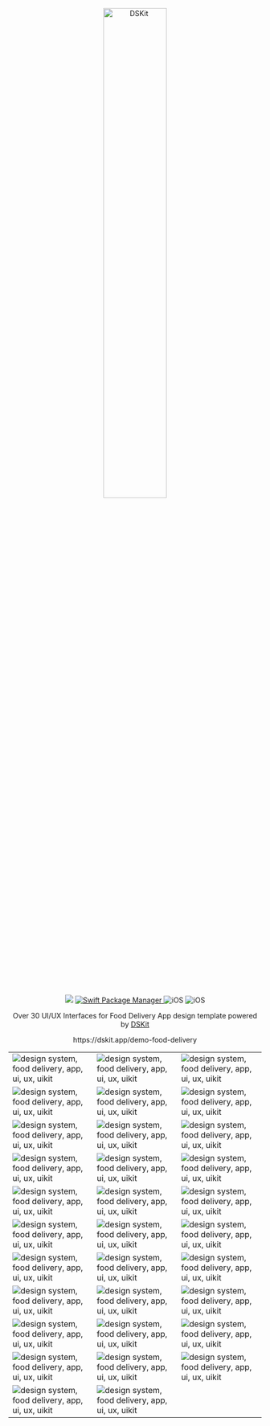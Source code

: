 
<p align="center">
    <img src="https://d33wubrfki0l68.cloudfront.net/1c77d8aef9368acac476faeb3f03948a2aa461ea/f3214/images/app/fooddelivery-demo-app.png" width="50%" alt="DSKit"/>
</p>

<p align="center">
    <img src="https://img.shields.io/badge/Swift-5.5-brightgreen.svg" />
    <a href="https://swift.org/package-manager">
        <img src="https://img.shields.io/badge/spm-compatible-brightgreen.svg?style=flat" alt="Swift Package Manager" />
    </a>
    <img src="https://img.shields.io/badge/iOS-13+-brightgreen.svg?style=flat" alt="iOS"/>
    <img src="https://circleci.com/gh/imodeveloperlab/dskit/tree/main.svg?style=shield" alt="iOS"/>
</p>

<p align="center">
Over 30 UI/UX Interfaces for Food Delivery App design template powered by <a href="https://github.com/imodeveloperlab/dskit"> DSKit </a>
</p>

<p align="center">
  https://dskit.app/demo-food-delivery
</p>


<table>
    <tr>
      <td><img src="https://d33wubrfki0l68.cloudfront.net/0d86a1ae157881cfdf46cf1cb06f52ba776ab1c1/98cbd/images/demo/fooddelivery/food-delivery1.png" class="img-fluid rounded work-image" alt="design system, food delivery, app, ui, ux, uikit"></td> 
      <td><img src="https://d33wubrfki0l68.cloudfront.net/133facaeaaa8292054a818d99a7ec9866adf9d97/c639f/images/demo/fooddelivery/food-delivery2.png" class="img-fluid rounded work-image" alt="design system, food delivery, app, ui, ux, uikit"></td> 
      <td><img src="https://d33wubrfki0l68.cloudfront.net/e627e5b48292ee20bf735b2351504122e4a8c0ce/25390/images/demo/fooddelivery/food-delivery3.png" class="img-fluid rounded work-image" alt="design system, food delivery, app, ui, ux, uikit"></td> 
    </tr>
    <tr>
      <td><img src="https://d33wubrfki0l68.cloudfront.net/bd8c1134636ef2544e8465ef974c6e5767ff11de/6183b/images/demo/fooddelivery/food-delivery4.png" class="img-fluid rounded work-image" alt="design system, food delivery, app, ui, ux, uikit"></td> 
      <td><img src="https://d33wubrfki0l68.cloudfront.net/76e5829a7cc6e025d9c8eecc145ae7e8c8dc60f7/dc6c9/images/demo/fooddelivery/food-delivery5.png" class="img-fluid rounded work-image" alt="design system, food delivery, app, ui, ux, uikit"></td> 
      <td><img src="https://d33wubrfki0l68.cloudfront.net/56a6e9a2f1e50c373624d1844cc30ee3a817c964/1df08/images/demo/fooddelivery/food-delivery6.png" class="img-fluid rounded work-image" alt="design system, food delivery, app, ui, ux, uikit"></td> 
    </tr>
    <tr>
      <td><img src="https://d33wubrfki0l68.cloudfront.net/d592e7e900655ffd99b28a01c359401d5fccd08b/6f582/images/demo/fooddelivery/food-delivery7.png" class="img-fluid rounded work-image" alt="design system, food delivery, app, ui, ux, uikit"></td> 
      <td><img src="https://d33wubrfki0l68.cloudfront.net/b2df447c59ac47681aa5db998c6da1542f878436/10bea/images/demo/fooddelivery/food-delivery8.png" class="img-fluid rounded work-image" alt="design system, food delivery, app, ui, ux, uikit"></td> 
      <td><img src="https://d33wubrfki0l68.cloudfront.net/3d8072a76bc61136e4ecf47f66d535b3d2194d6b/ddcdb/images/demo/fooddelivery/food-delivery9.png" class="img-fluid rounded work-image" alt="design system, food delivery, app, ui, ux, uikit"></td> 
    </tr>
    <tr>
      <td><img src="https://d33wubrfki0l68.cloudfront.net/c6d1a9cd2beb6db142c9b8fe3227aa1d56b126e8/941d0/images/demo/fooddelivery/food-delivery10.png" class="img-fluid rounded work-image" alt="design system, food delivery, app, ui, ux, uikit"></td> 
      <td><img src="https://d33wubrfki0l68.cloudfront.net/9b607c86689cdfa8b203c8577565a75b5246fc40/28613/images/demo/fooddelivery/food-delivery11.png" class="img-fluid rounded work-image" alt="design system, food delivery, app, ui, ux, uikit"></td> 
      <td><img src="https://d33wubrfki0l68.cloudfront.net/7dcbad09a0a23ae3f669832739257f71376d87f4/6dc27/images/demo/fooddelivery/food-delivery12.png" class="img-fluid rounded work-image" alt="design system, food delivery, app, ui, ux, uikit"></td> 
    </tr>
    <tr>
      <td><img src="https://d33wubrfki0l68.cloudfront.net/711119563ee3215ae8872f2dc11366ec75696937/b5a3b/images/demo/fooddelivery/food-delivery13.png" class="img-fluid rounded work-image" alt="design system, food delivery, app, ui, ux, uikit"></td> 
      <td><img src="https://d33wubrfki0l68.cloudfront.net/5c6a667fe3c8dcb5086fe264de1e50d52da6bece/c8300/images/demo/fooddelivery/food-delivery14.png" class="img-fluid rounded work-image" alt="design system, food delivery, app, ui, ux, uikit"></td> 
      <td><img src="https://d33wubrfki0l68.cloudfront.net/9f1ebd3ba7d0e7d83859708b6f6f890bca51ccfe/964d8/images/demo/fooddelivery/food-delivery15.png" class="img-fluid rounded work-image" alt="design system, food delivery, app, ui, ux, uikit"></td> 
    </tr>
    <tr>
      <td><img src="https://d33wubrfki0l68.cloudfront.net/2af56f1ce489897f343a01168040dab7ad4c3096/0831f/images/demo/fooddelivery/food-delivery16.png" class="img-fluid rounded work-image" alt="design system, food delivery, app, ui, ux, uikit"></td> 
      <td><img src="https://d33wubrfki0l68.cloudfront.net/33e8f2dc184faa2dd1639a4f1ed643b75de62f4e/90aec/images/demo/fooddelivery/food-delivery17.png" class="img-fluid rounded work-image" alt="design system, food delivery, app, ui, ux, uikit"></td> 
      <td><img src="https://d33wubrfki0l68.cloudfront.net/3fce5f2c01a9a293b7f83154b0e90c04e8ab1125/0e005/images/demo/fooddelivery/food-delivery18.png" class="img-fluid rounded work-image" alt="design system, food delivery, app, ui, ux, uikit"></td> 
    </tr>
    <tr>
      <td><img src="https://d33wubrfki0l68.cloudfront.net/0d5ef3aa6963fb876e285e45a3b80486bc413418/72d3f/images/demo/fooddelivery/food-delivery19.png" class="img-fluid rounded work-image" alt="design system, food delivery, app, ui, ux, uikit"></td> 
      <td><img src="https://d33wubrfki0l68.cloudfront.net/f089cc893be4f3849ff1623014a92e4856e93c6e/d3948/images/demo/fooddelivery/food-delivery20.png" class="img-fluid rounded work-image" alt="design system, food delivery, app, ui, ux, uikit"></td> 
      <td><img src="https://d33wubrfki0l68.cloudfront.net/88f5af944b0abfe957cec095f80ea20761899553/77718/images/demo/fooddelivery/food-delivery21.png" class="img-fluid rounded work-image" alt="design system, food delivery, app, ui, ux, uikit"></td> 
    </tr>
    <tr>
      <td><img src="https://d33wubrfki0l68.cloudfront.net/e388be69028795f52249f927a016e7b20cab4a94/58493/images/demo/fooddelivery/food-delivery22.png" class="img-fluid rounded work-image" alt="design system, food delivery, app, ui, ux, uikit"></td> 
      <td><img src="https://d33wubrfki0l68.cloudfront.net/1dfddb72887272fd743dc39d103c66e2c976d79b/aac5b/images/demo/fooddelivery/food-delivery23.png" class="img-fluid rounded work-image" alt="design system, food delivery, app, ui, ux, uikit"></td> 
      <td><img src="https://d33wubrfki0l68.cloudfront.net/8ecc29c10a03814ada924fe92fbaaa1d711489c8/07653/images/demo/fooddelivery/food-delivery24.png" class="img-fluid rounded work-image" alt="design system, food delivery, app, ui, ux, uikit"></td> 
    </tr>
    <tr>
      <td><img src="https://d33wubrfki0l68.cloudfront.net/a36172f25deb88e75056f848f9b3a266025b0f8d/7ad22/images/demo/fooddelivery/food-delivery25.png" class="img-fluid rounded work-image" alt="design system, food delivery, app, ui, ux, uikit"></td> 
      <td><img src="https://d33wubrfki0l68.cloudfront.net/23451f4d5b5dfa0b5e014352d500854f25deacbb/3a108/images/demo/fooddelivery/food-delivery26.png" class="img-fluid rounded work-image" alt="design system, food delivery, app, ui, ux, uikit"></td> 
      <td><img src="https://d33wubrfki0l68.cloudfront.net/a3e11a4bef5d16199eb75ad0a4b4a51b248ec34f/ba009/images/demo/fooddelivery/food-delivery27.png" class="img-fluid rounded work-image" alt="design system, food delivery, app, ui, ux, uikit"></td> 
    </tr>
    <tr>
      <td><img src="https://d33wubrfki0l68.cloudfront.net/0a2232d58cf8a30af14850d5144b30100f56f1ce/9e952/images/demo/fooddelivery/food-delivery28.png" class="img-fluid rounded work-image" alt="design system, food delivery, app, ui, ux, uikit"></td> 
      <td><img src="https://d33wubrfki0l68.cloudfront.net/c50b360131f437e36912c2146a1bb624de897b01/357cc/images/demo/fooddelivery/food-delivery29.png" class="img-fluid rounded work-image" alt="design system, food delivery, app, ui, ux, uikit"></td> 
      <td><img src="https://d33wubrfki0l68.cloudfront.net/4ad01e35b8d94f55066e4e8cc0f00a673008412b/eee1a/images/demo/fooddelivery/food-delivery30.png" class="img-fluid rounded work-image" alt="design system, food delivery, app, ui, ux, uikit"></td> 
    </tr>
    <tr>
      <td><img src="https://d33wubrfki0l68.cloudfront.net/23f87b6c18dd45556bd352d02fc7c227bd993a1e/3d7a7/images/demo/fooddelivery/food-delivery31.png" class="img-fluid rounded work-image" alt="design system, food delivery, app, ui, ux, uikit"></td> 
      <td><img src="https://d33wubrfki0l68.cloudfront.net/bbfe9bbd519840387593422c87cef4e3aaf03e0a/7d577/images/demo/fooddelivery/food-delivery32.png" class="img-fluid rounded work-image" alt="design system, food delivery, app, ui, ux, uikit"></td> 
      <td> </td> 
    </tr>
</table>
